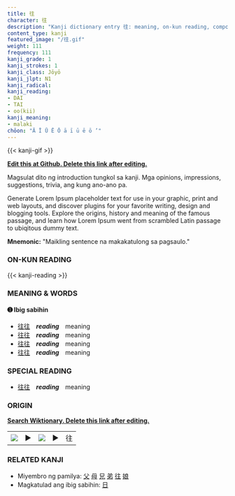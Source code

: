 ```yaml
---
title: 往
character: 往
description: "Kanji dictionary entry 往: meaning, on-kun reading, compounds, origin, related kanji"
content_type: kanji
featured_image: "/往.gif"
weight: 111
frequency: 111
kanji_grade: 1
kanji_strokes: 1
kanji_class: Jōyō
kanji_jlpt: N1
kanji_radical: 
kanji_reading: 
- DAI
- TAI
- oo(kii)
kanji_meaning:
- malaki
chōon: "Ā Ī Ū Ē Ō ā ī ū ē ō ’"
---
```

[//]: # (Don't edit the line below. Kanji animated GIF code is automatically generated.)
{{< kanji-gif >}}

[//]: # (Edit below this line.)

**[Edit this at Github. Delete this link after editing.](https://github.com/tim0g/tim/tree/main/content/kanji/往/index.md)**

Magsulat dito ng introduction tungkol sa kanji. Mga opinions, impressions, suggestions, trivia, ang kung ano-ano pa.

Generate Lorem Ipsum placeholder text for use in your graphic, print and web layouts, and discover plugins for your favorite writing, design and blogging tools. Explore the origins, history and meaning of the famous passage, and learn how Lorem Ipsum went from scrambled Latin passage to ubiqitous dummy text.
 
**Mnemonic:** "Maikling sentence na makakatulong sa pagsaulo."

### ON-KUN READING

[//]: # (Don't edit the line below. ON-KUN READING code is automatically generated.)
{{< kanji-reading >}}

### MEANING & WORDS

#### ➊ **Ibig sabihin**
  - [往](../往)[往](../往)　***reading***　meaning
  - [往](../往)[往](../往)　***reading***　meaning
  - [往](../往)[往](../往)　***reading***　meaning
  - [往](../往)[往](../往)　***reading***　meaning

### SPECIAL READING
  - [往](../往)[往](../往)　***reading***　meaning

### ORIGIN

**[Search Wiktionary. Delete this link after editing.](https://wiktionary.org/wiki/往)**
<table class="kanji-table"><tr><td>
<img src="60px-往-bronze.svg.png">
</td><td>▶</td><td>
<img src="60px-往-oracle.svg.png">
</td><td>▶</td>
<td class="kanji-origin">往</td>
</tr></table>

### RELATED KANJI
- Miyembro ng pamilya: [父](../父) [母](../母) [兄](../兄) [弟](../弟) [往](../往) [娘](../娘)
- Magkatulad ang ibig sabihin: [日](../日)

